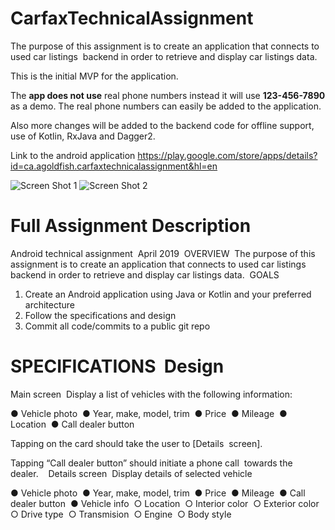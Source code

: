 # CarfaxTechnicalAssignment
The purpose of this assignment is to create an application that connects to used car listings  backend in order to retrieve and display car listings data. 

This is the initial MVP for the application.

The <b>app does not use</b> real phone numbers instead it will use <b>123-456-7890</b> as a demo. The real phone numbers can easily be added to the application.

Also more changes will be added to the backend code for offline support, use of Kotlin, RxJava and Dagger2.

Link to the android application https://play.google.com/store/apps/details?id=ca.agoldfish.carfaxtechnicalassignment&hl=en

![Screen Shot 1](https://lh3.googleusercontent.com/yZGUXbH8OQYvmyn93alGB4LNIg-RMUzOx4apTGDkrJrTGvG0tfslJxwpHtp9yoJk-hNO=w720-h310-rw)
![Screen Shot 2](https://lh3.googleusercontent.com/wRMJtnIAUsrRiOOgy3Akumqa3W8-dIgYolZu7K6jiA9SpyUN_LaNLM1Rxt5YtFttWh8=w720-h310-rw)



# Full Assignment Description

Android technical assignment  April 2019 
OVERVIEW  The purpose of this assignment is to create an application that connects to used car listings  backend in order to retrieve and display car listings data. 
GOALS  

1. Create an Android application using Java or Kotlin and your preferred architecture  
2. Follow the specifications and design  
3. Commit all code/commits to a public git repo 

# SPECIFICATIONS  Design 

Main screen 
Display a list of vehicles with the following information: 

● Vehicle photo  
● Year, make, model, trim  
● Price  
● Mileage  
● Location  
● Call dealer button 

Tapping on the card should take the user to [Details  screen]. 

Tapping “Call dealer button” should initiate a phone call  towards the dealer. 
 
Details screen 
Display details of selected vehicle 

● Vehicle photo  
● Year, make, model, trim  
● Price  
● Mileage  
● Call dealer button  
● Vehicle info  
  ○ Location  
  ○ Interior color  
  ○ Exterior color  
  ○ Drive type  
  ○ Transmision  
  ○ Engine  
  ○ Body style 
